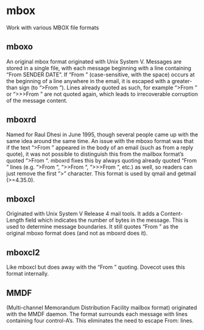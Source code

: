 # mbox
Work with various MBOX file formats

## mboxo
An original mbox format originated with Unix System V. Messages are stored in a single file, with each message beginning with a line containing “From SENDER DATE”. If “From ” (case-sensitive, with the space) occurs at the beginning of a line anywhere in the email, it is escaped with a greater-than sign (to “>From “). Lines already quoted as such, for example “>From ” or “>>>From ” are not quoted again, which leads to irrecoverable corruption of the message content.

## mboxrd
Named for Raul Dhesi in June 1995, though several people came up with the same idea around the same time. An issue with the mboxo format was that if the text “>From ” appeared in the body of an email (such as from a reply quote), it was not possible to distinguish this from the mailbox format’s quoted “>From “. mboxrd fixes this by always quoting already quoted “From ” lines (e.g. “>From “, “>>From “, “>>>From “, etc.) as well, so readers can just remove the first “>” character. This format is used by qmail and getmail (>=4.35.0).

## mboxcl
Originated with Unix System V Release 4 mail tools. It adds a Content-Length field which indicates the number of bytes in the message. This is used to determine message boundaries. It still quotes “From ” as the original mboxo format does (and not as mboxrd does it).

## mboxcl2
Like mboxcl but does away with the “From ” quoting. Dovecot uses this format internally.

## MMDF
(Multi-channel Memorandum Distribution Facility mailbox format) originated with the MMDF daemon. The format surrounds each message with lines containing four control-A’s. This eliminates the need to escape From: lines.
